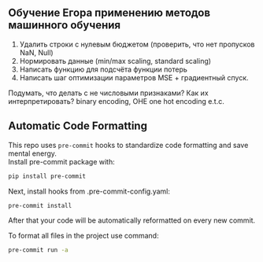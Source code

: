 ## Обучение Егора применению методов машинного обучения

1. Удалить строки с нулевым бюджетом (проверить, что нет пропусков NaN, Null)
2. Нормировать данные (min/max scaling, standard scaling)
3. Написать функцию для подсчёта функции потерь
4. Написать шаг оптимизации параметров MSE + градиентный спуск.

Подумать, что делать с не числовыми признаками? Как их интерпретировать?
binary encoding, OHE one hot encoding e.t.c.

## Automatic Code Formatting
This repo uses `pre-commit` hooks to standardize code formatting and save mental energy.<br>
Install pre-commit package with:
```bash
pip install pre-commit
```
Next, install hooks from .pre-commit-config.yaml:
```bash
pre-commit install
```
After that your code will be automatically reformatted on every new commit.<br>

To format all files in the project use command:
```bash
pre-commit run -a
```
